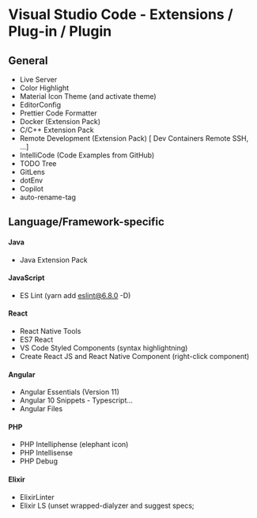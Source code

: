 # Visual Studio Code - Extensions / Plug-in / Plugin

## General

- Live Server
- Color Highlight
- Material Icon Theme (and activate theme)
- EditorConfig
- Prettier Code Formatter
- Docker (Extension Pack)
- C/C++ Extension Pack
- Remote Development (Extension Pack) [ Dev Containers Remote SSH, ...]
- IntelliCode (Code Examples from GitHub)
- TODO Tree
- GitLens
- dotEnv
- Copilot
- auto-rename-tag

## Language/Framework-specific

#### Java

- Java Extension Pack

#### JavaScript

- ES Lint (yarn add eslint@6.8.0 -D)

#### React

- React Native Tools
- ES7 React
- VS Code Styled Components (syntax highlightning)
- Create React JS and React Native Component (right-click component)

#### Angular

- Angular Essentials (Version 11)
- Angular 10 Snippets - Typescript...
- Angular Files

#### PHP

- PHP Intelliphense (elephant icon)
- PHP Intellisense
- PHP Debug

#### Elixir

- ElixirLinter
- Elixir LS (unset wrapped-dialyzer and suggest specs;
